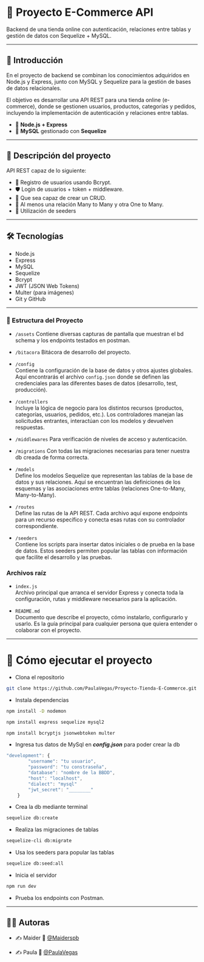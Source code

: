 # 🛒 Proyecto E-Commerce API

Backend de una tienda online con autenticación, relaciones entre tablas y gestión de datos con Sequelize + MySQL.

---

## 📌 Introducción

En el proyecto de backend se combinan los conocimientos adquiridos en Node.js y Express, junto con MySQL y Sequelize para la gestión de bases de datos relacionales.

El objetivo es desarrollar una API REST para una tienda online (e-commerce), donde se gestionen usuarios, productos, categorías y pedidos, incluyendo la implementación de autenticación y relaciones entre tablas.

-   🐢 **Node.js + Express**
-   🐬 **MySQL** gestionado con **Sequelize**

--- 

## 🧩 Descripción del proyecto

API REST capaz de lo siguiente:

-   🔐 Registro de usuarios usando Bcrypt.
-   🛡️ Login de usuarios + token + middleware.
-   🧠 Que sea capaz de crear un CRUD.
-   🔗 Al menos una relación Many to Many y otra One to Many.
-   🌱 Utilización de seeders

--- 

## 🛠️ Tecnologías

-   Node.js
-   Express
-   MySQL
-   Sequelize
-   Bcrypt
-   JWT (JSON Web Tokens)
-   Multer (para imágenes)
-   Git y GitHub

---

### 📂 Estructura del Proyecto
- `/assets`
  Contiene diversas capturas de pantalla que muestran el bd schema y los endpoints testados en postman.

- `/bitacora`
  Bitácora de desarrollo del proyecto.

- `/config`  
  Contiene la configuración de la base de datos y otros ajustes globales. Aquí encontrarás el archivo `config.json` donde se definen las credenciales para las diferentes bases de datos (desarrollo, test, producción).

- `/controllers`  
  Incluye la lógica de negocio para los distintos recursos (productos, categorías, usuarios, pedidos, etc.). Los controladores manejan las solicitudes entrantes, interactúan con los modelos y devuelven respuestas.

- `/middlewares`
  Para verificación de niveles de acceso y autenticación.

- `/migrations`
  Con todas las migraciones necesarias para tener nuestra db creada de forma correcta.

- `/models`  
  Define los modelos Sequelize que representan las tablas de la base de datos y sus relaciones. Aquí se encuentran las definiciones de los esquemas y las asociaciones entre tablas (relaciones One-to-Many, Many-to-Many).

- `/routes`  
  Define las rutas de la API REST. Cada archivo aquí expone endpoints para un recurso específico y conecta esas rutas con su controlador correspondiente.

- `/seeders`  
  Contiene los scripts para insertar datos iniciales o de prueba en la base de datos. Estos seeders permiten popular las tablas con información que facilite el desarrollo y las pruebas.

### Archivos raíz

- `index.js`  
  Archivo principal que arranca el servidor Express y conecta toda la configuración, rutas y middleware necesarios para la aplicación.

- `README.md`  
  Documento que describe el proyecto, cómo instalarlo, configurarlo y usarlo. Es la guía principal para cualquier persona que quiera entender o colaborar con el proyecto.


--- 

# 🚀 Cómo ejecutar el proyecto

-   Clona el repositorio

```bash
git clone https://github.com/PaulaVegas/Proyecto-Tienda-E-Commerce.git
```

-   Instala dependencias

```bash
npm install -D nodemon
```

```bash
npm install express sequelize mysql2
```

```bash
npm install bcryptjs jsonwebtoken multer
```

- Ingresa tus datos de MySql en ***config.json*** para poder crear la db
```js
"development": {
        "username": "tu usuario",
        "password": "tu constraseña",
        "database": "nombre de la BBDD",
        "host": "localhost",
        "dialect": "mysql"
        "jwt_secret": "________"
    }
```

- Crea la db mediante terminal
```bash
sequelize db:create
  ``` 

- Realiza las migraciones de tablas
```bash
sequelize-cli db:migrate
```

- Usa los seeders para popular las tablas
```bash
sequelize db:seed:all
```

- Inicia el servidor
```bash
npm run dev
```

- Prueba los endpoints con Postman.
  
---

## 👨‍💻 Autoras

-   ✍️ Maider 🐙 [@Maiderspb](https://www.github.com/Maiderspb)

-   ✍️ Paula  🐙 [@PaulaVegas](https://www.github.com/PaulaVegas)

